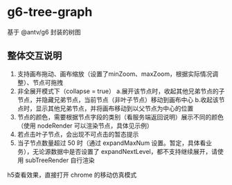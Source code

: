 # g6-tree-graph
基于 @antv/g6 封装的树图

## 整体交互说明
1. 支持画布拖动、画布缩放（设置了minZoom、maxZoom，根据实际情况调整）、节点可拖拽
2. 非全展开模式下（collapse = true）
a.展开该节点时，收起其他兄弟节点的子节点，并隐藏兄弟节点，当前节点（非叶子节点）移动到画布中心
b.收起该节点时，显示其他兄弟节点，并将画布移动到以父节点为中心的位置
3. 节点的颜色，需要根据节点字段的类别（看服务端返回说明）展示不同的颜色（使用 nodeRender 可以渲染节点，具体见示例）
4. 若点击叶子节点，会出现不可点击的暂态提示
5. 当子节点数量超过 50 时（通过 expandMaxNum 设置。暂定，具体看业务），无论源数据中是否设置了 expandNextLevel，都不支持继续展开，请使用 subTreeRender 自行渲染
   
h5查看效果，直接打开 chrome 的移动仿真模式